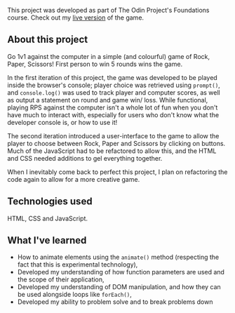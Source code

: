 This project was developed as part of The Odin Project's Foundations course. 
Check out my [live version](https://j-mcQueen.github.io/top-rps/) of the game.

## About this project

Go 1v1 against the computer in a simple (and colourful) game of Rock, Paper, Scissors! First person to win 5 rounds wins the game. 

In the first iteration of this project, the game was developed to be played inside the browser's console; player choice was retrieved using `prompt()`, and `console.log()` was used to track player and computer scores, as well as output a statement on round and game win/ loss. While functional, playing RPS against the computer isn't a whole lot of fun when you don't have much to interact with, especially for users who don't know what the developer console is, or how to use it!

The second iteration introduced a user-interface to the game to allow the player to choose between Rock, Paper and Scissors by clicking on buttons. Much of the JavaScript had to be refactored to allow this, and the HTML and CSS needed additions to gel everything together.

When I inevitably come back to perfect this project, I plan on refactoring the code again to allow for a more creative game.

## Technologies used

HTML, CSS and JavaScript.

## What I've learned

- How to animate elements using the `animate()` method (respecting the fact that this is experimental technology),
- Developed my understanding of how function parameters are used and the scope of their application,
- Developed my understanding of DOM manipulation, and how they can be used alongside loops like `forEach()`,
- Developed my ability to problem solve and to break problems down
